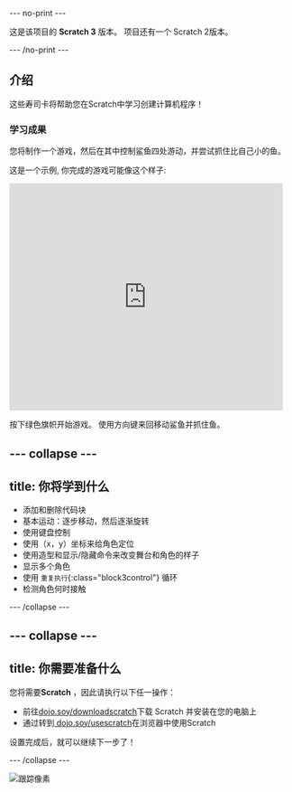\--- no-print \---

这是该项目的 **Scratch 3** 版本。 项目</a>还有一个 Scratch 2版本。</p> 

\--- /no-print \---

## 介绍

这些寿司卡将帮助您在Scratch中学习创建计算机程序！

### 学习成果

您将制作一个游戏，然后在其中控制鲨鱼四处游动，并尝试抓住比自己小的鱼。

这是一个示例, 你完成的游戏可能像这个样子:

<div class="scratch-preview">
  <iframe allowtransparency="true" width="485" height="402" src="https://scratch.mit.edu/projects/embed/205355052/?autostart=false" frameborder="0"></iframe>
</div>

按下绿色旗帜开始游戏。 使用方向键来回移动鲨鱼并抓住鱼。

## \--- collapse \---

## title: 你将学到什么

+ 添加和删除代码块
+ 基本运动：逐步移动，然后逐渐旋转
+ 使用键盘控制
+ 使用（x，y）坐标来给角色定位
+ 使用造型和显示/隐藏命令来改变舞台和角色的样子
+ 显示多个角色
+ 使用 `重复执行`{:class="block3control"} 循环
+ 检测角色何时接触

\--- /collapse \---

## \--- collapse \---

## title: 你需要准备什么

您将需要**Scratch** ，因此请执行以下任一操作：

+ 前往[dojo.soy/downloadscratch](http://dojo.soy/downloadscratch)下载 Scratch 并安装在您的电脑上
+ 通过转到[ dojo.soy/usescratch](http://dojo.soy/usescratch)在浏览器中使用Scratch

设置完成后，就可以继续下一步了！

\--- /collapse \---

![跟踪像素](http://code.org/api/hour/begin_coderdojo_sushi.png)